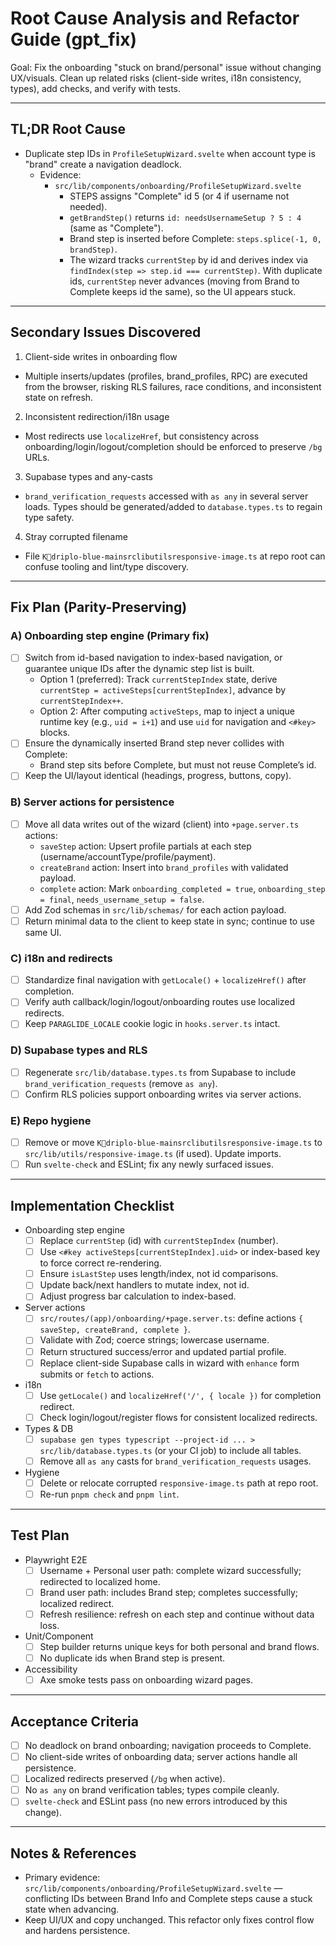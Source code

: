 # Root Cause Analysis and Refactor Guide (gpt_fix)

Goal: Fix the onboarding "stuck on brand/personal" issue without changing UX/visuals. Clean up related risks (client-side writes, i18n consistency, types), add checks, and verify with tests.

---

## TL;DR Root Cause

- Duplicate step IDs in `ProfileSetupWizard.svelte` when account type is "brand" create a navigation deadlock.
  - Evidence:
    - `src/lib/components/onboarding/ProfileSetupWizard.svelte`
      - STEPS assigns "Complete" id 5 (or 4 if username not needed).
      - `getBrandStep()` returns `id: needsUsernameSetup ? 5 : 4` (same as "Complete").
      - Brand step is inserted before Complete: `steps.splice(-1, 0, brandStep)`.
      - The wizard tracks `currentStep` by id and derives index via `findIndex(step => step.id === currentStep)`. With duplicate ids, `currentStep` never advances (moving from Brand to Complete keeps id the same), so the UI appears stuck.

---

## Secondary Issues Discovered

1. Client-side writes in onboarding flow

- Multiple inserts/updates (profiles, brand_profiles, RPC) are executed from the browser, risking RLS failures, race conditions, and inconsistent state on refresh.

2. Inconsistent redirection/i18n usage

- Most redirects use `localizeHref`, but consistency across onboarding/login/logout/completion should be enforced to preserve `/bg` URLs.

3. Supabase types and any-casts

- `brand_verification_requests` accessed with `as any` in several server loads. Types should be generated/added to `database.types.ts` to regain type safety.

4. Stray corrupted filename

- File `Kdriplo-blue-mainsrclibutilsresponsive-image.ts` at repo root can confuse tooling and lint/type discovery.

---

## Fix Plan (Parity-Preserving)

### A) Onboarding step engine (Primary fix)

- [ ] Switch from id-based navigation to index-based navigation, or guarantee unique IDs after the dynamic step list is built.
  - Option 1 (preferred): Track `currentStepIndex` state, derive `currentStep = activeSteps[currentStepIndex]`, advance by `currentStepIndex++`.
  - Option 2: After computing `activeSteps`, map to inject a unique runtime key (e.g., `uid = i+1`) and use `uid` for navigation and `<#key>` blocks.
- [ ] Ensure the dynamically inserted Brand step never collides with Complete:
  - Brand step sits before Complete, but must not reuse Complete’s id.
- [ ] Keep the UI/layout identical (headings, progress, buttons, copy).

### B) Server actions for persistence

- [ ] Move all data writes out of the wizard (client) into `+page.server.ts` actions:
  - `saveStep` action: Upsert profile partials at each step (username/accountType/profile/payment).
  - `createBrand` action: Insert into `brand_profiles` with validated payload.
  - `complete` action: Mark `onboarding_completed = true`, `onboarding_step = final`, `needs_username_setup = false`.
- [ ] Add Zod schemas in `src/lib/schemas/` for each action payload.
- [ ] Return minimal data to the client to keep state in sync; continue to use same UI.

### C) i18n and redirects

- [ ] Standardize final navigation with `getLocale()` + `localizeHref()` after completion.
- [ ] Verify auth callback/login/logout/onboarding routes use localized redirects.
- [ ] Keep `PARAGLIDE_LOCALE` cookie logic in `hooks.server.ts` intact.

### D) Supabase types and RLS

- [ ] Regenerate `src/lib/database.types.ts` from Supabase to include `brand_verification_requests` (remove `as any`).
- [ ] Confirm RLS policies support onboarding writes via server actions.

### E) Repo hygiene

- [ ] Remove or move `Kdriplo-blue-mainsrclibutilsresponsive-image.ts` to `src/lib/utils/responsive-image.ts` (if used). Update imports.
- [ ] Run `svelte-check` and ESLint; fix any newly surfaced issues.

---

## Implementation Checklist

- Onboarding step engine
  - [ ] Replace `currentStep` (id) with `currentStepIndex` (number).
  - [ ] Use `<#key activeSteps[currentStepIndex].uid>` or index-based key to force correct re-rendering.
  - [ ] Ensure `isLastStep` uses length/index, not id comparisons.
  - [ ] Update back/next handlers to mutate index, not id.
  - [ ] Adjust progress bar calculation to index-based.

- Server actions
  - [ ] `src/routes/(app)/onboarding/+page.server.ts`: define actions `{ saveStep, createBrand, complete }`.
  - [ ] Validate with Zod; coerce strings; lowercase username.
  - [ ] Return structured success/error and updated partial profile.
  - [ ] Replace client-side Supabase calls in wizard with `enhance` form submits or `fetch` to actions.

- i18n
  - [ ] Use `getLocale()` and `localizeHref('/', { locale })` for completion redirect.
  - [ ] Check login/logout/register flows for consistent localized redirects.

- Types & DB
  - [ ] `supabase gen types typescript --project-id ... > src/lib/database.types.ts` (or your CI job) to include all tables.
  - [ ] Remove all `as any` casts for `brand_verification_requests` usages.

- Hygiene
  - [ ] Delete or relocate corrupted `responsive-image.ts` path at repo root.
  - [ ] Re-run `pnpm check` and `pnpm lint`.

---

## Test Plan

- Playwright E2E
  - [ ] Username + Personal user path: complete wizard successfully; redirected to localized home.
  - [ ] Brand user path: includes Brand step; completes successfully; localized redirect.
  - [ ] Refresh resilience: refresh on each step and continue without data loss.

- Unit/Component
  - [ ] Step builder returns unique keys for both personal and brand flows.
  - [ ] No duplicate ids when Brand step is present.

- Accessibility
  - [ ] Axe smoke tests pass on onboarding wizard pages.

---

## Acceptance Criteria

- [ ] No deadlock on brand onboarding; navigation proceeds to Complete.
- [ ] No client-side writes of onboarding data; server actions handle all persistence.
- [ ] Localized redirects preserved (`/bg` when active).
- [ ] No `as any` on brand verification tables; types compile cleanly.
- [ ] `svelte-check` and ESLint pass (no new errors introduced by this change).

---

## Notes & References

- Primary evidence: `src/lib/components/onboarding/ProfileSetupWizard.svelte` — conflicting IDs between Brand Info and Complete steps cause a stuck state when advancing.
- Keep UI/UX and copy unchanged. This refactor only fixes control flow and hardens persistence.
